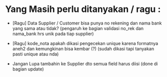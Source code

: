 # Yang Masih perlu ditanyakan / ragu :

- [Ragu] Data Supplier / Customer bisa punya no rekening dan nama bank yang sama atau tidak?
  (pengaruh ke bagian validasi no_rek dan nama_bank hrs unik pada tiap supplier)

- [Ragu] kode_nota apakah dikasi pengecekan unique karena formatnya aneh2 dan kemungkinan bisa kembar (?) (sudah dikasi tapi tanyakan pasti unique atau nda)

- Jangan Lupa tambahin ke Supplier dto semua field harus diisi (done di bagian update)
